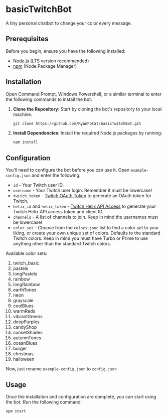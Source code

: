 # basicTwitchBot

A tiny personal chatbot to change your color every message.

## Prerequisites

Before you begin, ensure you have the following installed:

- [Node.js](https://nodejs.org/) (LTS version recommended)
- [npm](https://www.npmjs.com/) (Node Package Manager)

## Installation

Open Command Prompt, Windows Powershell, or a similar terminal to enter the following commands to install the bot:

1. **Clone the Repository**: Start by cloning the bot's repository to your local machine.

    ```bash
    git clone https://github.com/RyanPotat/basicTwitchBot.git
    ```
    
2. **Install Dependencies**: Install the required Node.js packages by running:

    ```bash
    npm install
    ```

## Configuration

You'll need to configure the bot before you can use it. Open `example-config.json` and enter the following:

- `id` - Your Twitch user ID.
- `username` - Your Twitch user login. Remember it must be lowercase!
- `twitch_token` - [Twitch OAuth Token](https://twitchapps.com/tmi/) to generate an OAuth token for Twitch.
- `helix_id` and `helix_token` - [Twitch Helix API Access](https://twitchtokengenerator.com/) to generate your Twitch Helix API access token and client ID.
- `channels` - A list of channels to join. Keep in mind the usernames must be lowercase!
- `color_set` - Choose from the `colors.json` list to find a color set to your liking, or create your own unique set of colors. Defaults to the standard Twitch colors. Keep in mind you must have Turbo or Prime to use anything other than the standard Twitch colors.

Available color sets:
1. twitch_basic
2. pastels
3. longPastels
4. rainbow
5. longRainbow
6. earthTones
7. neon
8. grayscale
9. coolBlues
10. warmReds
11. vibrantGreens
12. deepPurples
13. candyShop
14. sunsetShades
15. autumnTones
16. oceanBlues
17. burger
18. christmas
19. halloween

Now, just rename `example-config.json` to `config.json`

## Usage

Once the installation and configuration are complete, you can start using the bot. Run the following command:

```bash
npm start
```



